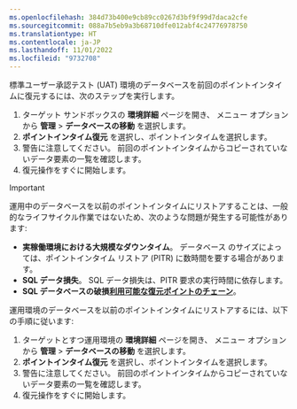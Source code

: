 ```yaml
---
ms.openlocfilehash: 384d73b400e9cb89cc0267d3bf9f99d7daca2cfe
ms.sourcegitcommit: 088a7b5eb9a3b68710dfe012abf4c24776978750
ms.translationtype: HT
ms.contentlocale: ja-JP
ms.lasthandoff: 11/01/2022
ms.locfileid: "9732708"
---
```

標準ユーザー承認テスト (UAT) 環境のデータベースを前回のポイントインタイムに復元するには、次のステップを実行します。

1. ターゲット サンドボックスの **環境詳細** ページを開き、 メニュー オプションから **管理** > **データベースの移動** を選択します。
2. **ポイントインタイム復元** を選択し、ポイントインタイムを選択します。
3. 警告に注意してください。 前回のポイントインタイムからコピーされていないデータ要素の一覧を確認します。
4. 復元操作をすぐに開始します。

> [!IMPORTANT]
> 運用中のデータベースを以前のポイントインタイムにリストアすることは、一般的なライフサイクル作業ではないため、次のような問題が発生する可能性があります:
> - **実稼働環境における大規模なダウンタイム**。 データベース のサイズによっては、ポイントインタイム リストア (PITR) に数時間を要する場合があります。
> - **SQL データ損失**。 SQL データ損失は、PITR 要求の実行時間に依存します。
> - **SQL データベースの破損[利用可能な復元ポイントのチェーン](https://github.com/MicrosoftDocs/Dynamics-365-Unified-Operations-Public/blob/main/articles/fin-ops-core/dev-itpro/database/database-point-in-time-restore.md#breaking-the-chain-of-available-restore-points)**。

運用環境のデータベースを以前のポイントインタイムにリストアするには、以下の手順に従います:

1. ターゲットとすつ運用環境の **環境詳細** ページを開き、 メニュー オプションから **管理** > **データベースの移動** を選択します。
2. **ポイントインタイム復元** を選択し、ポイントインタイムを選択します。
3. 警告に注意してください。 前回のポイントインタイムからコピーされていないデータ要素の一覧を確認します。
4. 復元操作をすぐに開始します。 

